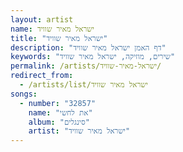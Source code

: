 ```yaml
---
layout: artist
name: ישראל מאיר שוויד
title: "ישראל מאיר שוויד"
description: "דף האמן ישראל מאיר שוויד"
keywords: "שירים, מוזיקה, ישראל מאיר שוויד"
permalink: /artists/ישראל-מאיר-שוויד/
redirect_from:
  - /artists/list/ישראל מאיר שוויד
songs:
  - number: "32857"
    name: "את לחשי"
    album: "סינגלים"
    artist: "ישראל מאיר שוויד"
---
```


